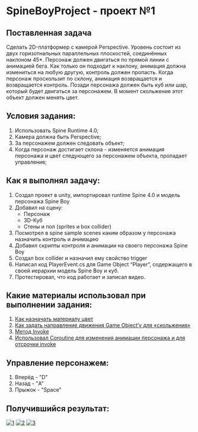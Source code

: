# SpineBoyProject - проект №1
## Поставленная задача
Сделать 2D-платформер с камерой Perspective. Уровень состоит из двух горизотнальных параллельных плоскостей,
соединённых наклоном 45*. Персонаж должен двигаться по прямой линии с анимацией бега. Как только он подходит к 
наклону, анимация должна измениться на любую другую, контроль должен пропасть. Когда персонаж
проскользит по склону, анимация возвращается и возвращается контроль. Позади персонажа должен быть куб или шар, который
будет двигаться за персонажем. В момент скольжения этот объект должен менять цвет.

## Условия задания:
1. Использовать Spine Runtime 4.0;
2. Камера должна быть Perspective;
3. За персонажем должен следовать объект;
4. Когда персонаж достигает склона - изменяется анимация персонажа и цвет следующего за персонажем объекта, пропадает управление;

## Как я выполнял задачу:
1.	Создал проект в unity, импортировал runtime Spine 4.0 и модель персонажа Spine Boy
2.	Добавил на сцену:
    *	Персонаж
    *	3D-Куб
    * Стены и пол (sprites и box collider)
3.	Посмотрел в spine sample scenes каким образом у персонажа назначить контроль и анимацию
4.	Добавил скрипты контроля и анимации на своего персонажа Spine Boy
5.	Создал box collider и назначил ему свойство trigger
6.	Написал код PlayerEvent.cs для Game Object “Player”, содержащего в своей иерархии модель Spine Boy и куб.
7.	Протестировал, что код работает и записал видео.

## Какие материалы использовал при выполнении задания:
1. [Как назначать материалу цвет](https://forum.unity.com/threads/changing-a-material-at-runtime-on-a-meshrenderer.540890/#:~:text=Unity%20Technologies&text=You%20can't%20change%20directly,whole%20array%20to%20the%20MeshRenderer) 
2. [Как задать направление движения Game Object’у для «скольжения»](https://docs.unity3d.com/ScriptReference/Rigidbody-velocity.html)
3. [Метод Invoke](https://docs.unity3d.com/ScriptReference/MonoBehaviour.Invoke.html)
4. [Использовал Coroutine для изменения анимации персонажа и для отсрочки invoke](https://docs.unity3d.com/Manual/Coroutines.html)

## Управление персонажем:
1. Вперёд - "D"
2. Назад - "A"
3. Прыжок - "Space"

## Получившийся результат:
<a href="https://ibb.co/SV7DfN0"><img src="https://i.ibb.co/SV7DfN0/1.png" alt="1" border="0"></a> <a href="https://ibb.co/cJRRQvy"><img src="https://i.ibb.co/cJRRQvy/2.png" alt="2" border="0"></a> <a href="https://ibb.co/1qphNJk"><img src="https://i.ibb.co/1qphNJk/3.png" alt="3" border="0"></a>
